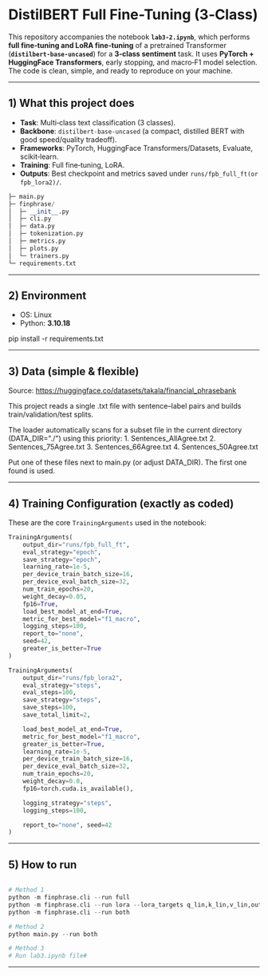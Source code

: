 # DistilBERT Full Fine-Tuning (3‑Class) 

This repository accompanies the notebook **`lab3-2.ipynb`**, which performs **full fine‑tuning and LoRA fine-tuning** of a pretrained Transformer (**`distilbert-base-uncased`**) for a **3‑class sentiment** task. It uses **PyTorch + HuggingFace Transformers**, early stopping, and macro‑F1 model selection. The code is clean, simple, and ready to reproduce on your machine.


---

## 1) What this project does

- **Task**: Multi‑class text classification (3 classes).
- **Backbone**: `distilbert-base-uncased` (a compact, distilled BERT with good speed/quality tradeoff).
- **Frameworks**: PyTorch, HuggingFace Transformers/Datasets, Evaluate, scikit‑learn.
- **Training**: Full fine‑tuning, LoRA.
- **Outputs**: Best checkpoint and metrics saved under `runs/fpb_full_ft(or fpb_lora2)/`.

```python
├─ main.py                      
├─ finphrase/
│  ├─ __init__.py
│  ├─ cli.py                    
│  ├─ data.py                   
│  ├─ tokenization.py            
│  ├─ metrics.py                
│  ├─ plots.py                   
│  └─ trainers.py               
└─ requirements.txt         
```

---

## 2) Environment
- OS: Linux
- Python: **3.10.18**
  
pip install -r requirements.txt

---

## 3) Data (simple & flexible)

Source: https://huggingface.co/datasets/takala/financial_phrasebank
  
This project reads a single .txt file with sentence–label pairs and builds train/validation/test splits. 

The loader automatically scans for a subset file in the current directory (DATA_DIR="./") using this priority:
	1.	Sentences_AllAgree.txt
	2.	Sentences_75Agree.txt
	3.	Sentences_66Agree.txt
	4.	Sentences_50Agree.txt

Put one of these files next to main.py (or adjust DATA_DIR). The first one found is used.

---

## 4) Training Configuration (exactly as coded)

These are the core `TrainingArguments` used in the notebook:

```python
TrainingArguments(
    output_dir="runs/fpb_full_ft",
    eval_strategy="epoch",
    save_strategy="epoch",
    learning_rate=1e-5,
    per_device_train_batch_size=16,
    per_device_eval_batch_size=32,
    num_train_epochs=20,
    weight_decay=0.05,
    fp16=True,                    
    load_best_model_at_end=True,
    metric_for_best_model="f1_macro",
    logging_steps=100,
    report_to="none",
    seed=42,
    greater_is_better=True
)
```

```python
TrainingArguments(
    output_dir="runs/fpb_lora2",
    eval_strategy="steps",     
    eval_steps=100,                  
    save_strategy="steps",            
    save_steps=100,                  
    save_total_limit=2,

    load_best_model_at_end=True, 
    metric_for_best_model="f1_macro", 
    greater_is_better=True,
    learning_rate=1e-5,
    per_device_train_batch_size=16, 
    per_device_eval_batch_size=32,
    num_train_epochs=20, 
    weight_decay=0.0, 
    fp16=torch.cuda.is_available(),

    logging_strategy="steps",
    logging_steps=100,

    report_to="none", seed=42
)
```

---

## 5) How to run

```python

# Method 1
python -m finphrase.cli --run full
python -m finphrase.cli --run lora --lora_targets q_lin,k_lin,v_lin,out_lin
python -m finphrase.cli --run both

# Method 2
python main.py --run both

# Method 3
# Run lab3.ipynb file# 
```

---

